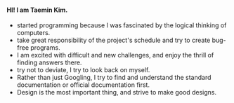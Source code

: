 <!---
paran3/paran3 is a ✨ special ✨ repository because its `README.md` (this file) appears on your GitHub profile.
You can click the Preview link to take a look at your changes.
--->

#### HI! I am Taemin Kim.
- started programming because I was fascinated by the logical thinking of computers.
- take great responsibility of the project's schedule and try to create bug-free programs.
- I am excited with difficult and new challenges, and enjoy the thrill of finding answers there.
- try not to deviate, I try to look back on myself.
- Rather than just Googling, I try to find and understand the standard documentation or official documentation first.
- Design is the most important thing, and strive to make good designs.
